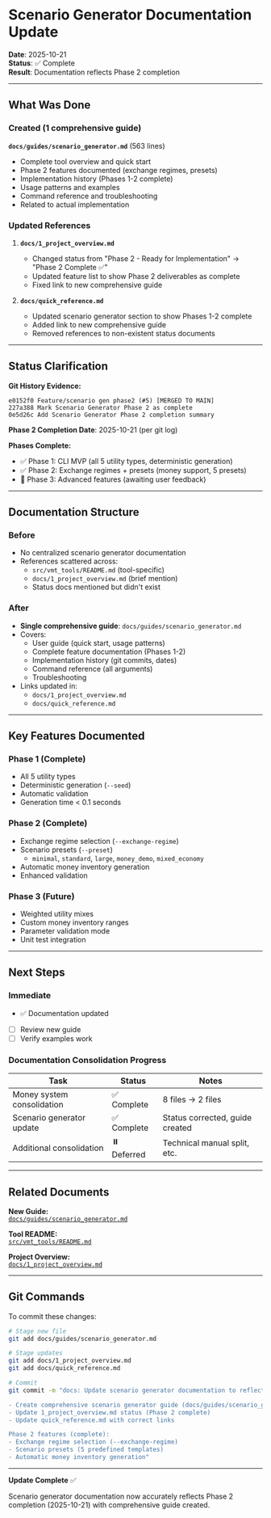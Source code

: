 # Scenario Generator Documentation Update

**Date**: 2025-10-21  
**Status**: ✅ Complete  
**Result**: Documentation reflects Phase 2 completion

---

## What Was Done

### Created (1 comprehensive guide)

**`docs/guides/scenario_generator.md`** (563 lines)
- Complete tool overview and quick start
- Phase 2 features documented (exchange regimes, presets)
- Implementation history (Phases 1-2 complete)
- Usage patterns and examples
- Command reference and troubleshooting
- Related to actual implementation

### Updated References

1. **`docs/1_project_overview.md`**
   - Changed status from "Phase 2 - Ready for Implementation" → "Phase 2 Complete ✅"
   - Updated feature list to show Phase 2 deliverables as complete
   - Fixed link to new comprehensive guide

2. **`docs/quick_reference.md`**
   - Updated scenario generator section to show Phases 1-2 complete
   - Added link to new comprehensive guide
   - Removed references to non-existent status documents

---

## Status Clarification

**Git History Evidence:**
```
e0152f0 Feature/scenario gen phase2 (#5) [MERGED TO MAIN]
227a388 Mark Scenario Generator Phase 2 as complete
0e5d26c Add Scenario Generator Phase 2 completion summary
```

**Phase 2 Completion Date**: 2025-10-21 (per git log)

**Phases Complete:**
- ✅ Phase 1: CLI MVP (all 5 utility types, deterministic generation)
- ✅ Phase 2: Exchange regimes + presets (money support, 5 presets)
- 🔮 Phase 3: Advanced features (awaiting user feedback)

---

## Documentation Structure

### Before
- No centralized scenario generator documentation
- References scattered across:
  - `src/vmt_tools/README.md` (tool-specific)
  - `docs/1_project_overview.md` (brief mention)
  - Status docs mentioned but didn't exist

### After
- **Single comprehensive guide**: `docs/guides/scenario_generator.md`
- Covers:
  - User guide (quick start, usage patterns)
  - Complete feature documentation (Phases 1-2)
  - Implementation history (git commits, dates)
  - Command reference (all arguments)
  - Troubleshooting
- Links updated in:
  - `docs/1_project_overview.md`
  - `docs/quick_reference.md`

---

## Key Features Documented

### Phase 1 (Complete)
- All 5 utility types
- Deterministic generation (`--seed`)
- Automatic validation
- Generation time < 0.1 seconds

### Phase 2 (Complete)
- Exchange regime selection (`--exchange-regime`)
- Scenario presets (`--preset`)
  - `minimal`, `standard`, `large`, `money_demo`, `mixed_economy`
- Automatic money inventory generation
- Enhanced validation

### Phase 3 (Future)
- Weighted utility mixes
- Custom money inventory ranges
- Parameter validation mode
- Unit test integration

---

## Next Steps

### Immediate
- ✅ Documentation updated
- [ ] Review new guide
- [ ] Verify examples work

### Documentation Consolidation Progress

| Task | Status | Notes |
|------|--------|-------|
| Money system consolidation | ✅ Complete | 8 files → 2 files |
| Scenario generator update | ✅ Complete | Status corrected, guide created |
| Additional consolidation | ⏸️ Deferred | Technical manual split, etc. |

---

## Related Documents

**New Guide:**  
[`docs/guides/scenario_generator.md`](guides/scenario_generator.md)

**Tool README:**  
[`src/vmt_tools/README.md`](../src/vmt_tools/README.md)

**Project Overview:**  
[`docs/1_project_overview.md`](1_project_overview.md#method-1-cli-scenario-generator-developer-workflow-)

---

## Git Commands

To commit these changes:

```bash
# Stage new file
git add docs/guides/scenario_generator.md

# Stage updates
git add docs/1_project_overview.md
git add docs/quick_reference.md

# Commit
git commit -m "docs: Update scenario generator documentation to reflect Phase 2 completion

- Create comprehensive scenario generator guide (docs/guides/scenario_generator.md)
- Update 1_project_overview.md status (Phase 2 complete)
- Update quick_reference.md with correct links

Phase 2 features (complete):
- Exchange regime selection (--exchange-regime)
- Scenario presets (5 predefined templates)
- Automatic money inventory generation"
```

---

**Update Complete** ✅

Scenario generator documentation now accurately reflects Phase 2 completion (2025-10-21) with comprehensive guide created.

